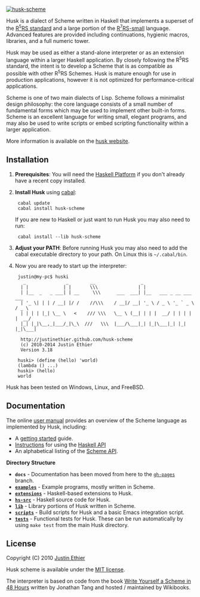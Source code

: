 [<img src="https://github.com/justinethier/husk-scheme/raw/master/docs/husk-scheme.png" alt="husk-scheme">](http://justinethier.github.com/husk-scheme)

Husk is a dialect of Scheme written in Haskell that implements a superset of the [R<sup>5</sup>RS standard](http://www.schemers.org/Documents/Standards/R5RS/HTML/) and a large portion of the [R<sup>7</sup>RS-small](r7rs.org) language. Advanced features are provided including continuations, hygienic macros, libraries, and a full numeric tower.

Husk may be used as either a stand-alone interpreter or as an extension language within a larger Haskell application. By closely following the R<sup>5</sup>RS standard, the intent is to develop a Scheme that is as compatible as possible with other R<sup>5</sup>RS Schemes. Husk is mature enough for use in production applications, however it is not optimized for performance-critical applications. 

Scheme is one of two main dialects of Lisp. Scheme follows a minimalist design philosophy: the core language consists of a small number of fundamental forms which may be used to implement other built-in forms. Scheme is an excellent language for writing small, elegant programs, and may also be used to write scripts or embed scripting functionality within a larger application.

More information is available on the [husk website](http://justinethier.github.com/husk-scheme).

Installation
------------

1. <b>Prerequisites</b>: You will need the [Haskell Platform](http://hackage.haskell.org/platform/) if you don't already have a recent copy installed.

2. <b>Install Husk</b> using [cabal](http://www.haskell.org/cabal/):

        cabal update
        cabal install husk-scheme

    If you are new to Haskell or just want to run Husk you may also need to run:

        cabal install --lib husk-scheme

3. <b>Adjust your PATH</b>: Before running Husk you may also need to add the cabal executable directory to your path. On Linux this is `~/.cabal/bin`. 

4. Now you are ready to start up the interpreter:

        justin@my-pc$ huski
          _               _        __                 _                          
         | |             | |       \\\               | |                         
         | |__  _   _ ___| | __     \\\      ___  ___| |__   ___ _ __ ___   ___  
         | '_ \| | | / __| |/ /    //\\\    / __|/ __| '_ \ / _ \ '_ ` _ \ / _ \ 
         | | | | |_| \__ \   <    /// \\\   \__ \ (__| | | |  __/ | | | | |  __/ 
         |_| |_|\__,_|___/_|\_\  ///   \\\  |___/\___|_| |_|\___|_| |_| |_|\___| 
                                                                             
         http://justinethier.github.com/husk-scheme                              
         (c) 2010-2014 Justin Ethier                                             
         Version 3.18 
                                                                             
        huski> (define (hello) 'world)
        (lambda () ...)
        huski> (hello)
        world

Husk has been tested on Windows, Linux, and FreeBSD.

Documentation
-------------
The online [user manual](http://justinethier.github.io/husk-scheme/manual/index.html) provides an overview of the Scheme language as implemented by Husk, including:

 - A [getting started](http://justinethier.github.io/husk-scheme/manual/getting-started.html) guide.
 - [Instructions](http://justinethier.github.io/husk-scheme/manual/haskell-interface.html) for using the [Haskell API](http://hackage.haskell.org/package/husk-scheme) 
 - An alphabetical listing of the [Scheme API](http://justinethier.github.io/husk-scheme/manual/node106.html).

**Directory Structure**

 - **`docs`** - Documentation has been moved from here to the [`gh-pages`](http://justinethier.github.io/husk-scheme/) branch.
 - [**`examples`**](https://github.com/justinethier/husk-scheme/tree/master/examples) - Example programs, mostly written in Scheme.
 - [**`extensions`**](https://github.com/justinethier/husk-scheme/tree/master/extensions) - Haskell-based extensions to Husk.
 - [**`hs-src`**](https://github.com/justinethier/husk-scheme/tree/master/hs-src) - Haskell source code for Husk.
 - [**`lib`**](https://github.com/justinethier/husk-scheme/tree/master/lib) - Library portions of Husk written in Scheme.
 - [**`scripts`**](https://github.com/justinethier/husk-scheme/tree/master/scripts) - Build scripts for Husk and a basic Emacs integration script.
 - [**`tests`**](https://github.com/justinethier/husk-scheme/tree/master/tests) - Functional tests for Husk. These can be run automatically by using `make test` from the main Husk directory.


License
-------
Copyright (C) 2010 [Justin Ethier](http://github.com/justinethier)

Husk scheme is available under the [MIT license](http://www.opensource.org/licenses/mit-license.php).

The interpreter is based on code from the book [Write Yourself a Scheme in 48 Hours](http://en.wikibooks.org/wiki/Write_Yourself_a_Scheme_in_48_Hours) written by Jonathan Tang and hosted / maintained by Wikibooks.

